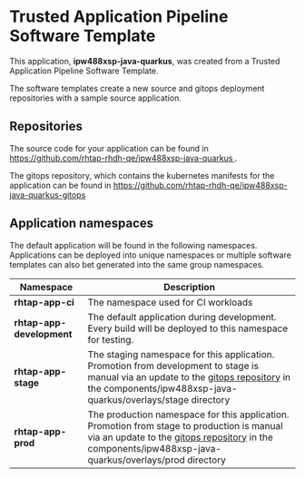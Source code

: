 # Trusted Application Pipeline Software Template

This application, **ipw488xsp-java-quarkus**, was created from a Trusted Application Pipeline Software Template.

The software templates create a new source and gitops deployment repositories with a sample source application. 

## Repositories

The source code for your application can be found in [https://github.com/rhtap-rhdh-qe/ipw488xsp-java-quarkus ](https://github.com/rhtap-rhdh-qe/ipw488xsp-java-quarkus ).
 
The gitops repository, which contains the kubernetes manifests for the application can be found in 
[https://github.com/rhtap-rhdh-qe/ipw488xsp-java-quarkus-gitops ](https://github.com/rhtap-rhdh-qe/ipw488xsp-java-quarkus-gitops ) 

## Application namespaces 

The default application will be found in the following namespaces. Applications can be deployed into unique namespaces or multiple software templates can also bet generated into the same group namespaces.  

|  Namespace   |  Description   |  
| -------- | -------- |
| **rhtap-app-ci** | The namespace used for CI workloads |
| **rhtap-app-development** | The default application during development. Every build will be deployed to this namespace for testing. |
| **rhtap-app-stage** | The staging namespace for this application. Promotion from development to stage is manual via an update to the [gitops repository](https://github.com/rhtap-rhdh-qe/ipw488xsp-java-quarkus-gitops ) in the components/ipw488xsp-java-quarkus/overlays/stage directory |
| **rhtap-app-prod** | The production namespace for this application. Promotion from stage to production is manual via an update to the [gitops repository](https://github.com/rhtap-rhdh-qe/ipw488xsp-java-quarkus-gitops ) in the components/ipw488xsp-java-quarkus/overlays/prod directory |
